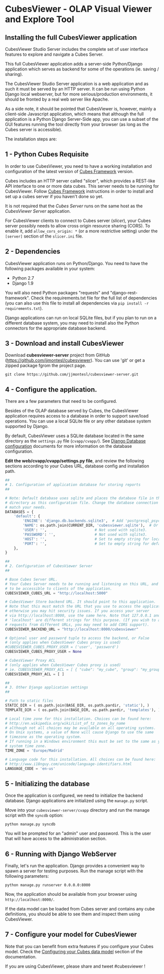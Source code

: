 CubesViewer - OLAP Visual Viewer and Explore Tool
=================================================

Installing the full CubesViewer application
-------------------------------------------

CubesViewer Studio Server includes the complete set of user interface features to explore and navigate
a Cubes Server.

This full CubesViewer application adds a server-side Python/Django application which serves as backend for
some of the operations (ie. saving / sharing).

The CubesViewer Studio Server application is a web application and as such it must be served by an HTTP server.
It can be run using Python Django local webserver, but for more serious/production environments, it should
be fronted by a real web server like Apache.

As a side note, it should be pointed that CubesViewer is, however, mainly a client-side Javascript application,
which means that although the full application is a Python Django Server-Side app, you can use a subset
of the GUI features running the tool directly from your browser (as long as the Cubes server is accessible).

The installation steps are:


## 1 - Python Cubes Requisite

In order to use CubesViewer, you need to have a working installation and configuration of the latest version of
[Cubes Framework](http://databrewery.org/cubes.html) version.

Cubes includes an HTTP server called "slicer", which provides a REST-like API interface to one or more data cubes. This
server needs to be running for CubesViewer. Follow [Cubes Framework](http://databrewery.org/cubes.html) instructions
in order to install and set up a cubes server if you haven't done so yet.

It is not required that the *Cubes Server* runs on the same host as the *CubesViewer Server* application.

For CubesViewer clients to connect to Cubes server (*slicer*), your Cubes server possibly needs to allow
cross origin resource sharing (CORS). To enable it, add `allow_cors_origin: *`
(or a more restrictive setting) under the `[server]` section of the `slicer.ini` file.


## 2 - Dependencies

CubesViewer application runs on Python/Django. You need to have the following packages available in your system:

* Python 2.7
* Django 1.9

You will also need Python packages "requests" and "django-rest-framework". Check the requirements.txt file for
the full list of dependencies (you can also use this file to install all dependencies via
`pip install -r requirements.txt`).

Django applications can run on local SQLite files, but if you plan to run on a different database system, you may
need to install also the Python connectors for the appropriate database backend.


## 3 - Download and install CubesViewer

Download **cubesviewer-server** project from GitHub (https://github.com/jjmontesl/cubesviewer).
You can use 'git' or get a zipped package fgrom the project page.

```
git clone https://github.com/jjmontesl/cubesviewer-server.git
```


## 4 - Configure the application.

There are a few parameters that need to be configured.

Besides of the OLAP database served by Cubes, the CubesViewer application requires access to a database in order
to support save/load operations. You can use a local SQLite file or any other database system supported by Django.

By default, CubesViewer uses a SQLite database located in the same directory as the `settings.py` file (`cvapp/cvapp/`).
See [Django Database configuration](https://docs.djangoproject.com/en/dev/ref/settings/#databases) documents for
more information on the database configuration.

**Edit the web/cvapp/cvapp/settings.py file**, and review the following sections according to your
Cubes URL, database config and installation path.

```python
##
# 1. Configuration of application database for storing reports
##

# Note: Default database uses sqlite and places the database file in the same
# directory as this configuration file. Change the database connection to
# match your needs.
DATABASES = {
    'default': {
        'ENGINE': 'django.db.backends.sqlite3',  # Add 'postgresql_psycopg2', 'postgresql', 'mysql', 'sqlite3' or 'oracle'.
        'NAME': os.path.join(CURRENT_DIR, 'cubesviewer.sqlite'),  # Or path to database file if using sqlite3.
        'USER': '',                      # Not used with sqlite3.
        'PASSWORD': '',                  # Not used with sqlite3.
        'HOST': '',                      # Set to empty string for localhost. Not used with sqlite3.
        'PORT': '',                      # Set to empty string for default. Not used with sqlite3.
    },
}
```

```python
##
# 2. Configuration of CubesViewer Server
##

# Base Cubes Server URL.
# Your Cubes Server needs to be running and listening on this URL, and it needs
# to be accessible to clients of the application.
CUBESVIEWER_CUBES_URL = "http://localhost:5000"

# CubesViewer Store backend URL. It should point to this application.
# Note that this must match the URL that you use to access the application,
# otherwise you may hit security issues. If you access your server
# via http://localhost:8000, use the same here. Note that 127.0.0.1 and
# 'localhost' are different strings for this purpose. (If you wish to accept
# requests from different URLs, you may need to add CORS support).
CUBESVIEWER_BACKEND_URL = "http://localhost:8000/cubesviewer"

# Optional user and password tuple to access the backend, or False
# (only applies when CubesViewer Cubes proxy is used)
#CUBESVIEWER_CUBES_PROXY_USER = ('user', 'password')
CUBESVIEWER_CUBES_PROXY_USER = None

# CubesViewer Proxy ACL
# (only applies when CubesViewer Cubes proxy is used)
# ie. CUBESVIEWER_PROXY_ACL = [ { "cube": "my_cube", "group": "my_group" } ]
CUBESVIEWER_PROXY_ACL = [ ]
```

```python
##
# 3. Other Django application settings
##

# Path to static files
STATIC_DIR = ( os.path.join(BASE_DIR, os.path.pardir, 'static'), )
TEMPLATE_DIR = ( os.path.join(BASE_DIR, os.path.pardir, 'templates'), )

# Local time zone for this installation. Choices can be found here:
# http://en.wikipedia.org/wiki/List_of_tz_zones_by_name
# although not all choices may be available on all operating systems.
# On Unix systems, a value of None will cause Django to use the same
# timezone as the operating system.
# If running in a Windows environment this must be set to the same as your
# system time zone.
TIME_ZONE = 'Europe/Madrid'

# Language code for this installation. All choices can be found here:
# http://www.i18nguy.com/unicode/language-identifiers.html
LANGUAGE_CODE = 'en-us'
```


## 5 - Initializing the database

Once the application is configured, we need to initialize the backend database.
Django applications are initialized using the `manage.py` script.

Move into your `cubesviewer-server/cvapp` directory and run the manage script with the `syncdb` option:

```
python manage.py syncdb
```

You will be prompted for an "admin" user and password. This is the user that will have access
to the administration section.


## 6 - Running with Django WebServer

Finally, let's run the application. Django provides a convenient way to spawn a server
for testing purposes. Run the manage script with the following parameters:

```
python manage.py runserver 0.0.0.0:8000
```

Now, the application should be available from your browser using `http://localhost:8000/`.

If the data model can be loaded from Cubes server and contains any cube definitions, you should be able to see them and inspect
them using CubesViewer.


## 7 - Configure your model for CubesViewer

Note that you can benefit from extra features if you configure your Cubes model. Check the
[Configuring your Cubes data model](cubesviewer-model.md) section of the documentation.


If you are using CubesViewer, please share and tweet #cubesviewer !

